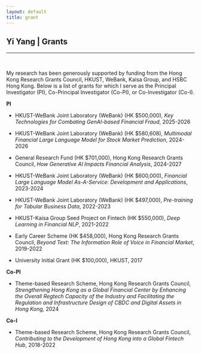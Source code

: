 ```yaml
---
layout: default
title: grant
---
```


## Yi Yang | Grants

* * *

<br>

My research has been generously supported by funding from the Hong Kong Research Grants Council, HKUST, WeBank, Kaisa Group, and HSBC Hong Kong. Below is a list of grants for which I serve as the Principal Investigator (PI), Co-Principal Investigator (Co-PI), or Co-Investigator (Co-I).

**PI** 

+ HKUST-WeBank Joint Laboratory (WeBank) (HK $500,000), *Key Technologies for Combating GenAI-based Financial Fraud*, 2025-2026

+ HKUST-WeBank Joint Laboratory (WeBank) (HK $580,608), *Multimodal Financial Large Language Model for Stock Market Prediction*, 2024-2026

+ General Research Fund (HK $701,000), Hong Kong Research Grants Council, *How Generative AI Impacts Financial Analysis*, 2024-2027

+ HKUST-WeBank Joint Laboratory (WeBank) (HK $600,000), *Financial Large Language Model As-A-Service: Development and Applications*, 2023-2024

+ HKUST-WeBank Joint Laboratory (WeBank) (HK $497,000), *Pre-training for Tabular Business Data*, 2022-2023

+ HKUST-Kaisa Group Seed Project on Fintech (HK $550,000), *Deep Learning in Financial NLP*, 2021-2022

+ Early Career Scheme (HK $458,000), Hong Kong Research Grants Council, *Beyond Text: The Information Role of Voice in Financial Market*, 2019-2022

+ University Initial Grant (HK $100,000), HKUST, 2017

**Co-PI**

+ Theme-based Research Scheme, Hong Kong Research Grants Council, *Strengthening Hong Kong as a Global Financial Center by Enhancing the Overall Regtech Capacity of the Industry and Facilitating the Regulation and Infrastructure Design of CBDC and Digital Assets in Hong Kong,*  2024


**Co-I**

+ Theme-based Research Scheme, Hong Kong Research Grants Council, *Contributing to the Development of Hong Kong into a Global Fintech Hub*, 2018-2022



